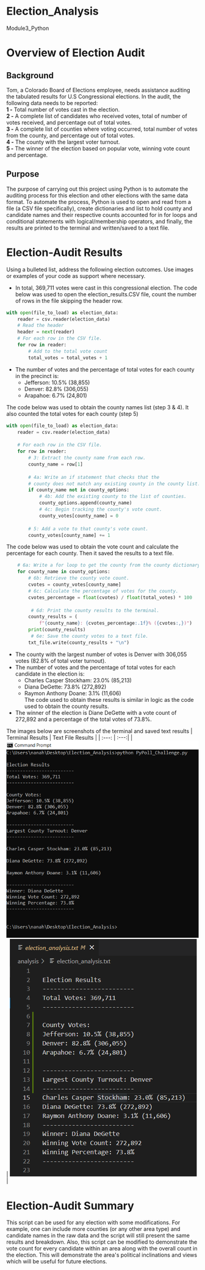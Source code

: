 # Election_Analysis
Module3_Python

# Overview of Election Audit
## Background
Tom, a Colorado Board of Elections employee, needs assistance auditing the tabulated results for U.S Congressional elections. In the audit, the following data needs to be reported:  
**1 -** Total number of votes cast in the election.  
**2 -** A complete list of candidates who received votes, total of number of votes received, and percentage out of total votes.  
**3 -** A complete list of counties where voting occurred, total number of votes from the county, and percentage out of total votes.  
**4 -** The county with the largest voter turnout.  
**5 -** The winner of the election based on popular vote, winning vote count and percentage.  

## Purpose
The purpose of carrying out this project using Python is to automate the auditing process for this election and other elections with the same data format. To automate the process, Python is used to open and read from a file (a CSV file specifically), create dictionaries and list to hold county and candidate names and their respective counts accounted for in for loops and conditional statements with logical/membership operators, and finally, the results are printed to the terminal and written/saved to a text file.


# Election-Audit Results
Using a bulleted list, address the following election outcomes. Use images or examples of your code as support where necessary.
* In total, 369,711 votes were cast in this congressional election. The code below was used to open the election_results.CSV file, count the number of rows in the file skipping the header row.
```python
with open(file_to_load) as election_data:
    reader = csv.reader(election_data)
    # Read the header
    header = next(reader)
    # For each row in the CSV file.
    for row in reader:
        # Add to the total vote count
        total_votes = total_votes + 1
```
* The number of votes and the percentage of total votes for each county in the precinct is: 
  * Jefferson: 10.5% (38,855)
  * Denver: 82.8% (306,055)
  * Arapahoe: 6.7% (24,801)  

The code below was used to obtain the county names list (step 3 & 4). It also counted the total votes for each county (step 5)  
```python
with open(file_to_load) as election_data:
    reader = csv.reader(election_data)

    # For each row in the CSV file.
    for row in reader:
        # 3: Extract the county name from each row.
        county_name = row[1]

        # 4a: Write an if statement that checks that the
        # county does not match any existing county in the county list.
        if county_name not in county_options:
            # 4b: Add the existing county to the list of counties.
            county_options.append(county_name)
            # 4c: Begin tracking the county's vote count.
            county_votes[county_name] = 0
            
        # 5: Add a vote to that county's vote count.
        county_votes[county_name] += 1
```
The code below was used to obtain the vote count and calculate the percentage for each county. Then it saved the results to a text file.
```python
    # 6a: Write a for loop to get the county from the county dictionary.
    for county_name in county_options:
        # 6b: Retrieve the county vote count.
        cvotes = county_votes[county_name]
        # 6c: Calculate the percentage of votes for the county.
        cvotes_percentage = float(cvotes) / float(total_votes) * 100

         # 6d: Print the county results to the terminal.
        county_results = (
            f"{county_name}: {cvotes_percentage:.1f}% ({cvotes:,})")
        print(county_results)
         # 6e: Save the county votes to a text file.
        txt_file.write(county_results + "\n")
```
* The county with the largest number of votes is Denver with 306,055 votes (82.8% of total voter turnout).
* The number of votes and the percentage of total votes for each candidate in the election is: 
  * Charles Casper Stockham: 23.0% (85,213)
  * Diana DeGette: 73.8% (272,892)
  * Raymon Anthony Doane: 3.1% (11,606)  
The code used to obtain these results is similar in logic as the code used to obtain the county results.
* The winner of the election is Diane DeGette with a vote count of 272,892 and a percentage of the total votes of 73.8%.

The images below are screenshots of the terminal and saved text results
| Terminal Results | Text File Results |
| :---: | :---:|
|![image1](/TerminalResults.PNG) | ![image2](/TextResults.PNG) |

# Election-Audit Summary
This script can be used for any election with some modifications. For example, one can include more counties (or any other area type) and candidate names in the raw data and the script will still present the same results and breakdown. Also, this script can be modified to demonstrate the vote count for every candidate within an area along with the overall count in the election. This will demonstrate the area's political inclinations and views which will be useful for future elections.
